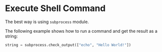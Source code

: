 # Execute Shell Command

The best way is using `subprocess` module.

The following example shows how to run a command and get the result as a string:

  ```python
string = subprocess.check_output(["echo", "Hello World!"])
  ```
